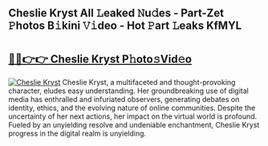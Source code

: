 ## Cheslie Kryst All 𝙻eaked 𝙽u𝚍es - Part-Zet 𝙿hotos B𝚒kini 𝚅𝚒deo - Hot 𝙿art 𝙻eaks KfMYL

# <h2><a href="http://ld21wq.urlbe.top/?page=Cheslie+Kryst">🔗🔗👉👉 Cheslie Kryst P𝚑oto𝚜Vid𝚎o</a></h2>

[![Cheslie Kryst](https://i.imgur.com/eBuTRDB.gif)](http://ld21wq.urlbe.top/?page=Cheslie+Kryst)
Cheslie Kryst, a multifaceted and thought-provoking character, eludes easy understanding. Her groundbreaking use of digital media has enthralled and infuriated observers, generating debates on identity, ethics, and the evolving nature of online communities. Despite the uncertainty of her next actions, her impact on the virtual world is profound. Fueled by an unyielding resolve and undeniable enchantment, Cheslie Kryst progress in the digital realm is unyielding.
